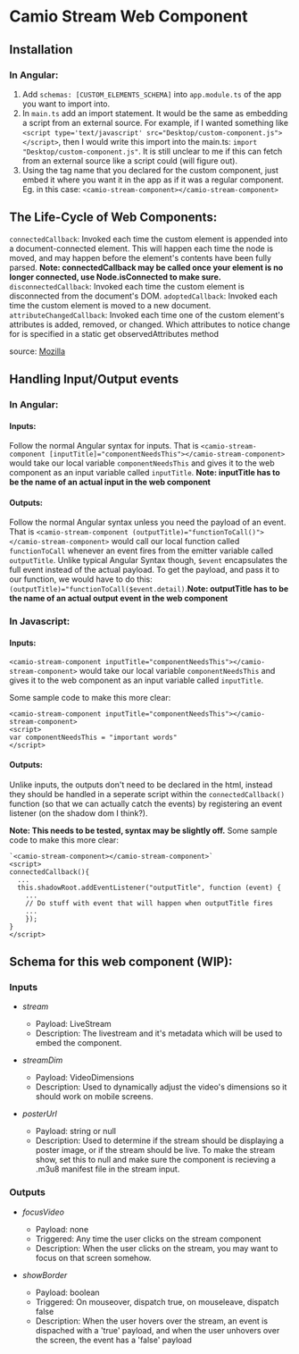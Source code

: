 # Camio Stream Web Component

## Installation
### In Angular:
1. Add `schemas: [CUSTOM_ELEMENTS_SCHEMA]` into `app.module.ts` of the app you want to import into.
2. In `main.ts` add an import statement. It would be the same as embedding a script from an external source. For example, if I wanted something like `<script type='text/javascript' src="Desktop/custom-component.js"></script>`, then I would write this import into the main.ts: `import "Desktop/custom-component.js"`. It is still unclear to me if this can fetch from an external source like a script could (will figure out).
3. Using the tag name that you declared for the custom component, just embed it where you want it in the app as if it was a regular component. Eg. in this case: `<camio-stream-component></camio-stream-component>`

## The Life-Cycle of Web Components:
`connectedCallback`: Invoked each time the custom element is appended into a document-connected element. This will happen each time the node is moved, and may happen before the element's contents have been fully parsed.
**Note: connectedCallback may be called once your element is no longer connected, use Node.isConnected to make sure.**
`disconnectedCallback`: Invoked each time the custom element is disconnected from the document's DOM.
`adoptedCallback`: Invoked each time the custom element is moved to a new document.
`attributeChangedCallback`: Invoked each time one of the custom element's attributes is added, removed, or changed. Which attributes to notice change for is specified in a static get observedAttributes method

source: [Mozilla](https://developer.mozilla.org/en-US/docs/Web/Web_Components/Using_custom_elements)


## Handling Input/Output events
### In Angular:
#### Inputs:
Follow the normal Angular syntax for inputs. That is `<camio-stream-component [inputTitle]="componentNeedsThis"></camio-stream-component>` would take our local variable `componentNeedsThis` and gives it to the web component as an input variable called `inputTitle`. **Note: inputTitle has to be the name of an actual input in the web component**

#### Outputs:
Follow the normal Angular syntax unless you need the payload of an event. That is `<camio-stream-component (outputTitle)="functionToCall()"></camio-stream-component>` would call our local function called `functionToCall` whenever an event fires from the emitter variable called `outputTitle`. Unlike typical Angular Syntax though, `$event` encapsulates the full event instead of the actual payload. To get the payload, and pass it to our function, we would have to do this: `(outputTitle)="functionToCall($event.detail)`.**Note: outputTitle has to be the name of an actual output event in the web component**

### In Javascript:
#### Inputs:
`<camio-stream-component inputTitle="componentNeedsThis"></camio-stream-component>` would take our local variable `componentNeedsThis` and gives it to the web component as an input variable called `inputTitle`.

Some sample code to make this more clear:
```
<camio-stream-component inputTitle="componentNeedsThis"></camio-stream-component>
<script>
var componentNeedsThis = "important words"
</script>
```

#### Outputs:
Unlike inputs, the outputs don't need to be declared in the html, instead they should be handled in a seperate script within the `connectedCallback()` function (so that we can actually catch the events) by registering an event listener (on the shadow dom I think?).

**Note: This needs to be tested, syntax may be slightly off.**
Some sample code to make this more clear:
```
`<camio-stream-component></camio-stream-component>`
<script>
connectedCallback(){
  ...
  this.shadowRoot.addEventListener("outputTitle", function (event) {
    ...
    // Do stuff with event that will happen when outputTitle fires
    ...
    });
}
</script>
```

## Schema for this web component (WIP):
### Inputs
- *stream*
  - Payload: LiveStream
  - Description: The livestream and it's metadata which will be used to embed the component.

- *streamDim*
  - Payload: VideoDimensions
  - Description: Used to dynamically adjust the video's dimensions so it should work on mobile screens.

- *posterUrl*
  - Payload: string or null
  - Description: Used to determine if the stream should be displaying a poster image, or if the stream should be live. To make the stream show, set this to null and make sure the component is recieving a .m3u8 manifest file in the stream input.

### Outputs
- *focusVideo*
  - Payload: none
  - Triggered: Any time the user clicks on the stream component
  - Description: When the user clicks on the stream, you may want to focus on that screen somehow.

- *showBorder*
  - Payload: boolean
  - Triggered: On mouseover, dispatch true, on mouseleave, dispatch false
  - Description: When the user hovers over the stream, an event is dispached with a 'true' payload, and when the user unhovers over the screen, the event has a 'false' payload